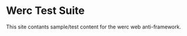 Werc Test Suite
===============

This site contants sample/test content for the werc web anti-framework.
